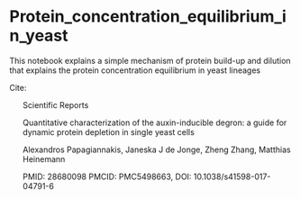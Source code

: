# Protein_concentration_equilibrium_in_yeast
This notebook explains a simple mechanism of protein build-up and dilution that explains the protein concentration equilibrium in yeast lineages

Cite:
<ul> Scientific Reports </ul>
<ul> Quantitative characterization of the auxin-inducible degron: a guide for dynamic protein depletion in single yeast cells </ul>
<ul> Alexandros Papagiannakis, Janeska J de Jonge, Zheng Zhang, Matthias Heinemann </ul>
<ul> PMID: 28680098  PMCID: PMC5498663,  DOI: 10.1038/s41598-017-04791-6 </ul>
